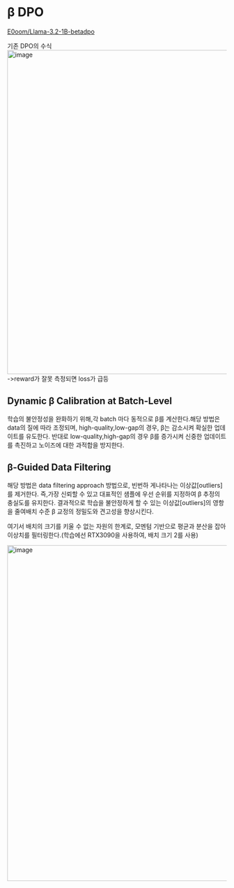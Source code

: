 # β DPO

[E0oom/Llama-3.2-1B-betadpo](https://huggingface.co/E0oom/Llama-3.2-1B-betadpo)


기존 DPO의 수식
<img width="742" alt="image" src="https://github.com/user-attachments/assets/388650c7-531b-46b4-a3c9-c00bc575f44c" />
->reward가 잘못 측정되면 loss가 급등


## Dynamic β Calibration at Batch-Level

학습의 불안정성을 완화하기 위해,각 batch 마다 동적으로 β를 계산한다.해당 방법은 data의 질에 따라 조정되며, 
high-quality,low-gap의 경우, β는 감소시켜 확실한 업데이트를 유도한다.
반대로 low-quality,high-gap의 경우 β를 증가시켜 신중한 업데이트를 촉진하고 노이즈에 대한 과적합을 방지한다.

## β-Guided Data Filtering

해당 방법은 data filtering approach 방법으로, 빈번하
게나타나는 이상값[outliers]를 제거한다.
즉,가장 신뢰할 수 있고 대표적인 샘플에 우선 순위를 지정하여 β 추정의 충실도를 유지한다. 
결과적으로 학습을 불안정하게 할 수 있는 이상값[outliers]의 영항을 줄여배치 수준 β 교정의 정밀도와 견고성을 향상시킨다.

여기서 배치의 크기를 키울 수 없는 자원의 한계로, 모멘텀 기반으로 평균과 분산을 잡아 이상치를 필터링한다.(학습에선 RTX3090을 사용하여, 배치 크기 2를 사용)


<img width="769" alt="image" src="https://github.com/user-attachments/assets/88ce8f77-613e-4a7f-8f18-30192f310c71" />
